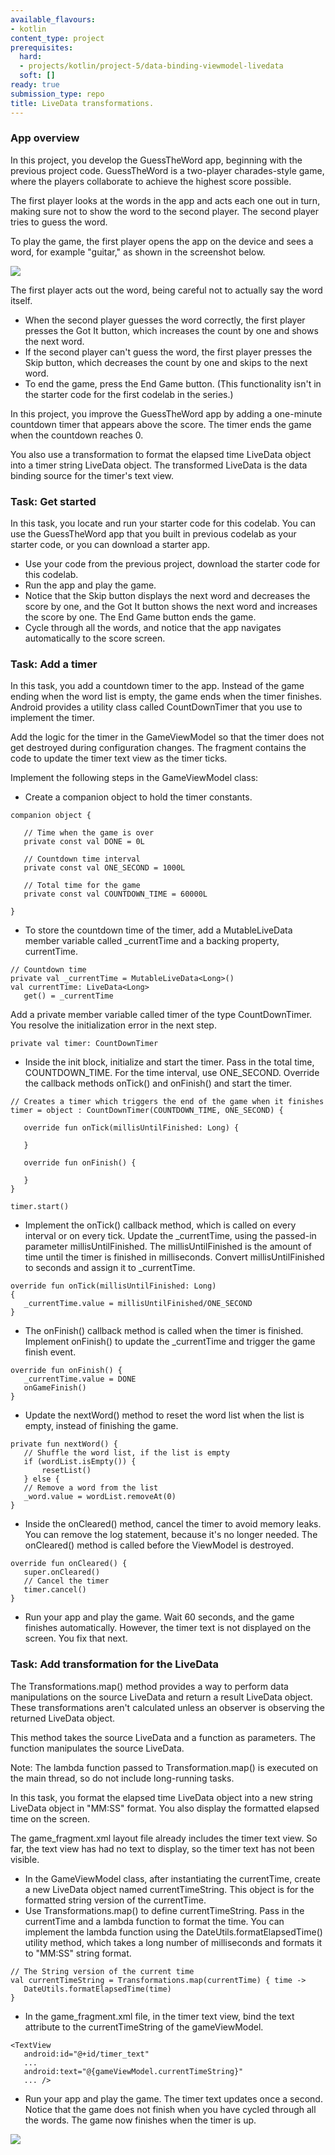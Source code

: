 ```yaml
---
available_flavours:
- kotlin
content_type: project
prerequisites:
  hard:
  - projects/kotlin/project-5/data-binding-viewmodel-livedata
  soft: []
ready: true
submission_type: repo
title: LiveData transformations.
---
```


### App overview

In this project, you develop the GuessTheWord app, beginning with the previous project code. GuessTheWord is a two-player charades-style game, where the players collaborate to achieve the highest score possible.

The first player looks at the words in the app and acts each one out in turn, making sure not to show the word to the second player. The second player tries to guess the word.

To play the game, the first player opens the app on the device and sees a word, for example "guitar," as shown in the screenshot below.

![](a.png)

The first player acts out the word, being careful not to actually say the word itself.

- When the second player guesses the word correctly, the first player presses the Got It button, which increases the count by one and shows the next word.
- If the second player can't guess the word, the first player presses the Skip button, which decreases the count by one and skips to the next word.
- To end the game, press the End Game button. (This functionality isn't in the starter code for the first codelab in the series.)

In this project, you improve the GuessTheWord app by adding a one-minute countdown timer that appears above the score. The timer ends the game when the countdown reaches 0.

You also use a transformation to format the elapsed time LiveData object into a timer string LiveData object. The transformed LiveData is the data binding source for the timer's text view.

### Task: Get started

In this task, you locate and run your starter code for this codelab. You can use the GuessTheWord app that you built in previous codelab as your starter code, or you can download a starter app.

- Use your code from the previous project, download the starter code for this codelab.
- Run the app and play the game.
- Notice that the Skip button displays the next word and decreases the score by one, and the Got It button shows the next word and increases the score by one. The End Game button ends the game.
- Cycle through all the words, and notice that the app navigates automatically to the score screen.

### Task: Add a timer

In this task, you add a countdown timer to the app. Instead of the game ending when the word list is empty, the game ends when the timer finishes. Android provides a utility class called CountDownTimer that you use to implement the timer.

Add the logic for the timer in the GameViewModel so that the timer does not get destroyed during configuration changes. The fragment contains the code to update the timer text view as the timer ticks.

Implement the following steps in the GameViewModel class:

- Create a companion object to hold the timer constants.

```
companion object {

   // Time when the game is over
   private const val DONE = 0L

   // Countdown time interval
   private const val ONE_SECOND = 1000L

   // Total time for the game
   private const val COUNTDOWN_TIME = 60000L

}
```

- To store the countdown time of the timer, add a MutableLiveData member variable called _currentTime and a backing property, currentTime.

```
// Countdown time
private val _currentTime = MutableLiveData<Long>()
val currentTime: LiveData<Long>
   get() = _currentTime
```

Add a private member variable called timer of the type CountDownTimer. You resolve the initialization error in the next step.

```
private val timer: CountDownTimer
```

- Inside the init block, initialize and start the timer. Pass in the total time, COUNTDOWN_TIME. For the time interval, use ONE_SECOND. Override the callback methods onTick() and onFinish() and start the timer.

```
// Creates a timer which triggers the end of the game when it finishes
timer = object : CountDownTimer(COUNTDOWN_TIME, ONE_SECOND) {

   override fun onTick(millisUntilFinished: Long) {
       
   }

   override fun onFinish() {
       
   }
}

timer.start()
```

- Implement the onTick() callback method, which is called on every interval or on every tick. Update the _currentTime, using the passed-in parameter millisUntilFinished. The millisUntilFinished is the amount of time until the timer is finished in milliseconds. Convert millisUntilFinished to seconds and assign it to _currentTime.

```
override fun onTick(millisUntilFinished: Long)
{
   _currentTime.value = millisUntilFinished/ONE_SECOND
}
```

- The onFinish() callback method is called when the timer is finished. Implement onFinish() to update the _currentTime and trigger the game finish event.

```
override fun onFinish() {
   _currentTime.value = DONE
   onGameFinish()
}
```

- Update the nextWord() method to reset the word list when the list is empty, instead of finishing the game.

```
private fun nextWord() {
   // Shuffle the word list, if the list is empty 
   if (wordList.isEmpty()) {
       resetList()
   } else {
   // Remove a word from the list
   _word.value = wordList.removeAt(0)
}
```

- Inside the onCleared() method, cancel the timer to avoid memory leaks. You can remove the log statement, because it's no longer needed. The onCleared() method is called before the ViewModel is destroyed.

```
override fun onCleared() {
   super.onCleared()
   // Cancel the timer
   timer.cancel()
}
```

- Run your app and play the game. Wait 60 seconds, and the game finishes automatically. However, the timer text is not displayed on the screen. You fix that next.

### Task: Add transformation for the LiveData

The Transformations.map() method provides a way to perform data manipulations on the source LiveData and return a result LiveData object. These transformations aren't calculated unless an observer is observing the returned LiveData object.

This method takes the source LiveData and a function as parameters. The function manipulates the source LiveData.

Note: The lambda function passed to Transformation.map() is executed on the main thread, so do not include long-running tasks.

In this task, you format the elapsed time LiveData object into a new string LiveData object in "MM:SS" format. You also display the formatted elapsed time on the screen.

The game_fragment.xml layout file already includes the timer text view. So far, the text view has had no text to display, so the timer text has not been visible.

- In the GameViewModel class, after instantiating the currentTime, create a new LiveData object named currentTimeString. This object is for the formatted string version of the currentTime.
- Use Transformations.map() to define currentTimeString. Pass in the currentTime and a lambda function to format the time. You can implement the lambda function using the DateUtils.formatElapsedTime() utility method, which takes a long number of milliseconds and formats it to "MM:SS" string format.

```
// The String version of the current time
val currentTimeString = Transformations.map(currentTime) { time ->
   DateUtils.formatElapsedTime(time)
}
```

- In the game_fragment.xml file, in the timer text view, bind the text attribute to the currentTimeString of the gameViewModel.

```
<TextView
   android:id="@+id/timer_text"
   ...
   android:text="@{gameViewModel.currentTimeString}"
   ... />
```

- Run your app and play the game. The timer text updates once a second. Notice that the game does not finish when you have cycled through all the words. The game now finishes when the timer is up.

![](beed8336e42b7ece.png)
